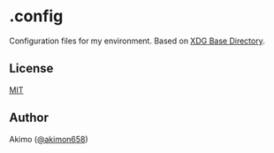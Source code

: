 # .config
Configuration files for my environment.
Based on [XDG Base Directory](https://wiki.archlinux.org/title/XDG_Base_Directory).

## License
[MIT](./LICENSE)

## Author
Akimo ([@akimon658](https://github.com/Akimon658))
